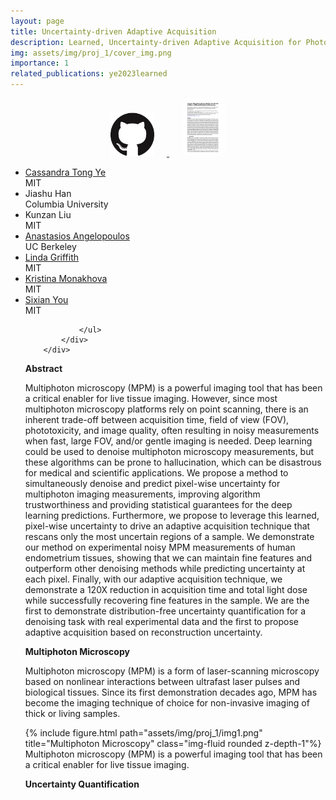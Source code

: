 ```yaml
---
layout: page
title: Uncertainty-driven Adaptive Acquisition 
description: Learned, Uncertainty-driven Adaptive Acquisition for Photon-Efficient Multiphoton Microscopy
img: assets/img/proj_1/cover_img.png
importance: 1
related_publications: ye2023learned
---
```

<!-- # author: 
# - [Cassandra Tong Ye](https://cassandra-t-ye.github.io) 
# - Jiashu Han
# - Kunzan Liu 
# - [Anastasios Angelopoulos](https://people.eecs.berkeley.edu/~angelopoulos/) 
# - [Linda Griffith](https://lgglab.mit.edu/) 
# - [Kristina Monakhova](http://kristinamonakhova.com/)
# - [Sixian You](https://sixianyou.mit.edu/)   -->

<!-- The repository for this project can be found [here]. -->
<!-- [![Github Repo](/assets/img/proj_1/github.png')](https://github.com/cassandra-t-ye/Learned_Uncertainty_Quantification) -->

<div style="text-align: center;">
  <a href="https://github.com/cassandra-t-ye/Learned_Uncertainty_Quantification">
    <img src="/assets/img/proj_1/github.png" alt="Github Repo" style="width: 70px; height: auto; margin-right: 20px;">
  </a>  
  <a href="https://arxiv.org/abs/2310.16102">
    <img src="/assets/img/proj_1/paper_front_page.png" alt="Arxiv Paper" style="width: 70px; height: auto; margin-left: 20px;">
  </a>
</div>

<!-- **Authors:** [Cassandra Tong Ye <sup>1</sup>](https://cassandra-t-ye.gtihub.io), Jiashu Han, Kunzan Liu, [Anastasios Angelopoulos](https://people.eecs.berkeley.edu/~angelopoulos/), [Linda Griffith](https://lgglab.mit.edu/), [Kristina Monakhova](http://kristinamonakhova.com/), [Sixian You](https://sixianyou.mit.edu/) 

1. Massachusetts Institute of Technology -->

<div class="row">
            <div class="col-md-12 text-center">
                <ul class="list-inline">
                    <li>
                        <a href="https://kristinamonakhova.com/">
                          Cassandra Tong Ye
                        </a>
                        </br>MIT
                    </li>
                    <li>
                        <a href=""></a>
                          Jiashu Han
                        </a>
											</br>Columbia University
                    </li>
                    <li>
                        <a href=""></a>
                            Kunzan Liu
                        </a>
                        </br>MIT
                    </li>
                    <li>
                        <a href="https://people.eecs.berkeley.edu/~angelopoulos/">
                          Anastasios Angelopoulos
                        </a>
											</br>UC Berkeley
                    </li>
                    <li>
                        <a href="https://lgglab.mit.edu/">
                          Linda Griffith
                        </a>
											</br>MIT
                    </li>
                    <li>
                        <a href="http://kristinamonakhova.com/">
                          Kristina Monakhova
                        </a>
											</br>MIT
                    </li>
                    <li>
                        <a href="https://sixianyou.mit.edu/">
                          Sixian You
                        </a>
											</br>MIT
                    </li>

                </ul>
            </div>
        </div>

<b>Abstract</b>

Multiphoton microscopy (MPM) is a powerful imaging tool that has been a critical enabler for live tissue imaging. However, since most multiphoton microscopy platforms rely on point scanning, there is an inherent trade-off between acquisition time, field of view (FOV), phototoxicity, and image quality, often resulting in noisy measurements when fast, large FOV, and/or gentle imaging is needed. Deep learning could be used to denoise multiphoton microscopy measurements, but these algorithms can be prone to hallucination, which can be disastrous for medical and scientific applications. We propose a method to simultaneously denoise and predict pixel-wise uncertainty for multiphoton imaging measurements, improving algorithm trustworthiness and providing statistical guarantees for the deep learning predictions. Furthermore, we propose to leverage this learned, pixel-wise uncertainty to drive an adaptive acquisition technique that rescans only the most uncertain regions of a sample. We demonstrate our method on experimental noisy MPM measurements of human endometrium tissues, showing that we can maintain fine features and outperform other denoising methods while predicting uncertainty at each pixel. Finally, with our adaptive acquisition technique, we demonstrate a 120X reduction in acquisition time and total light dose while successfully recovering fine features in the sample. We are the first to demonstrate distribution-free uncertainty quantification for a denoising task with real experimental data and the first to propose adaptive acquisition based on reconstruction uncertainty.



<b>Multiphoton Microscopy</b>

Multiphoton microscopy (MPM) is a form of laser-scanning microscopy based on nonlinear
interactions between ultrafast laser pulses and biological tissues. Since its first demonstration
decades ago, MPM has become the imaging technique of choice for non-invasive imaging of
thick or living samples.

<div class="row">
    <div class="col-sm mt-1 mt-md-0">
        {% include figure.html path="assets/img/proj_1/img1.png" title="Multiphoton Microscopy" class="img-fluid rounded z-depth-1"%}
    </div>
</div>
<div class="caption">
    Multiphoton microscopy (MPM) is a powerful imaging tool that has been a critical enabler for live
    tissue imaging.
</div>



**Uncertainty Quantification**




<!-- You can also put regular text between your rows of images.
Say you wanted to write a little bit about your project before you posted the rest of the images.
You describe how you toiled, sweated, *bled* for your project, and then... you reveal its glory in the next row of images.


<div class="row justify-content-sm-center">
    <div class="col-sm-8 mt-3 mt-md-0">
        {% include figure.html path="assets/img/6.jpg" title="example image" class="img-fluid rounded z-depth-1" %}
    </div>
    <div class="col-sm-4 mt-3 mt-md-0">
        {% include figure.html path="assets/img/11.jpg" title="example image" class="img-fluid rounded z-depth-1" %}
    </div>
</div>
<div class="caption">
    You can also have artistically styled 2/3 + 1/3 images, like these.
</div>


The code is simple.
Just wrap your images with `<div class="col-sm">` and place them inside `<div class="row">` (read more about the <a href="https://getbootstrap.com/docs/4.4/layout/grid/">Bootstrap Grid</a> system).
To make images responsive, add `img-fluid` class to each; for rounded corners and shadows use `rounded` and `z-depth-1` classes.
Here's the code for the last row of images above:

{% raw %}
```html
<div class="row justify-content-sm-center">
    <div class="col-sm-8 mt-3 mt-md-0">
        {% include figure.html path="assets/img/6.jpg" title="example image" class="img-fluid rounded z-depth-1" %}
    </div>
    <div class="col-sm-4 mt-3 mt-md-0">
        {% include figure.html path="assets/img/11.jpg" title="example image" class="img-fluid rounded z-depth-1" %}
    </div>
</div>
```
{% endraw %} -->
